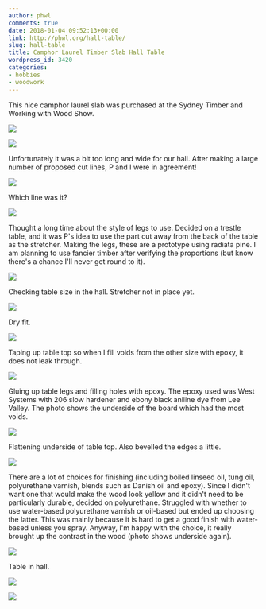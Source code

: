 ```yaml
---
author: phwl
comments: true
date: 2018-01-04 09:52:13+00:00
link: http://phwl.org/hall-table/
slug: hall-table
title: Camphor Laurel Timber Slab Hall Table
wordpress_id: 3420
categories:
- hobbies
- woodwork
---
```




This nice camphor laurel slab was purchased at the Sydney Timber and Working with Wood Show. 

[![](http://phwl.org/wp-content/uploads/2018/01/IMG_0676.jpg)](http://phwl.org/wp-content/uploads/2018/01/IMG_0676.jpg)

<!-- more -->

[![](http://phwl.org/wp-content/uploads/2018/01/1.jpg)](http://phwl.org/wp-content/uploads/2018/01/1.jpg)


Unfortunately it was a bit too long and wide for our hall. After making a large number of proposed cut lines, P and I were in agreement!

[![](http://phwl.org/wp-content/uploads/2018/01/2.jpg)](http://phwl.org/wp-content/uploads/2018/01/2.jpg)

Which line was it?

[![](http://phwl.org/wp-content/uploads/2018/01/3.jpg)](http://phwl.org/wp-content/uploads/2018/01/3.jpg)

Thought a long time about the style of legs to use. Decided on a trestle table, and it was P's idea to use the part cut away from the back of the table as the stretcher. Making the legs, these are a prototype using radiata pine. I am planning to use fancier timber after verifying the proportions (but know there's a chance I'll never get round to it).

[![](http://phwl.org/wp-content/uploads/2018/01/4.jpg)](http://phwl.org/wp-content/uploads/2018/01/4.jpg)

Checking table size in the hall. Stretcher not in place yet.

[![](http://phwl.org/wp-content/uploads/2018/01/5.jpg)](http://phwl.org/wp-content/uploads/2018/01/5.jpg)

Dry fit.

[![](http://phwl.org/wp-content/uploads/2018/01/6.jpg)](http://phwl.org/wp-content/uploads/2018/01/6.jpg)

Taping up table top so when I fill voids from the other size with epoxy, it does not leak through.

[![](http://phwl.org/wp-content/uploads/2018/01/7.jpg)](http://phwl.org/wp-content/uploads/2018/01/7.jpg)

Gluing up table legs and filling holes with epoxy. The epoxy used was West Systems with 206 slow hardener and ebony black aniline dye from Lee Valley. The photo shows the underside of the board which had the most voids.

[![](http://phwl.org/wp-content/uploads/2018/01/8.jpg)](http://phwl.org/wp-content/uploads/2018/01/8.jpg)

Flattening underside of table top. Also bevelled the edges a little.

[![](http://phwl.org/wp-content/uploads/2018/01/IMG_0528.jpg)](http://phwl.org/wp-content/uploads/2018/01/IMG_0528.jpg)

There are a lot of choices for finishing (including boiled linseed oil, tung oil, polyurethane varnish, blends such as Danish oil and epoxy). Since I didn't want one that would make the wood look yellow and it didn't need to be particularly durable, decided on polyurethane. Struggled with whether to use water-based polyurethane varnish or oil-based but ended up choosing the latter. This was mainly because it is hard to get a good finish with water-based unless you spray. Anyway, I'm happy with the choice, it really brought up the contrast in the wood (photo shows underside again).

[![](http://phwl.org/wp-content/uploads/2018/01/9.jpg)](http://phwl.org/wp-content/uploads/2018/01/9.jpg)

Table in hall.

[![](http://phwl.org/wp-content/uploads/2018/01/IMG_0632.jpg)](http://phwl.org/wp-content/uploads/2018/01/IMG_0632.jpg)

[![](http://phwl.org/wp-content/uploads/2018/01/IMG_0676.jpg)](http://phwl.org/wp-content/uploads/2018/01/IMG_0676.jpg)
